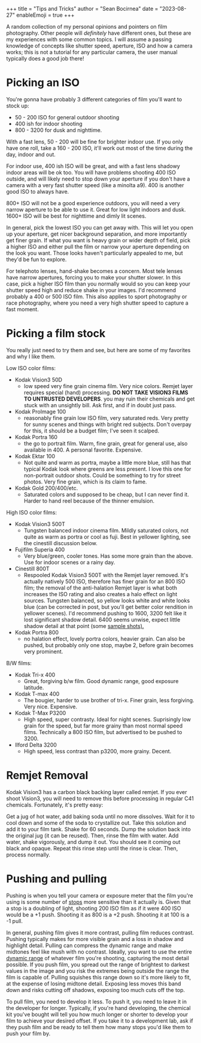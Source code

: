 +++
title = "Tips and Tricks"
author = "Sean Bocirnea"
date = "2023-08-27"
enableEmoji = true
+++

A random collection of my personal opinions and pointers on film photography. Other people will *definitely* have different ones, but these are my experiences with some common topics. I will assume a passing knowledge of concepts like shutter speed, aperture, ISO and how a camera works; this is not a tutorial for any particular camera, the user manual typically does a good job there!

# Picking an ISO

You're gonna have probably 3 different categories of film you'll want to stock up:
- 50 - 200 ISO for general outdoor shooting
- 400 ish for indoor shooting
- 800 - 3200 for dusk and nighttime. 

With a fast lens, 50 - 200 will be fine for brighter indoor use. If you only have one roll, take a 160 - 200 ISO, it'll work out most of the time during the day, indoor and out.

For indoor use, 400 ish ISO will be great, and with a fast lens shadowy indoor areas will be ok too. You will have problems shooting 400 ISO outside, and will likely need to stop down your aperture if you don't have a camera with a very fast shutter speed (like a minolta a9). 400 is another good ISO to always have. 

800+ ISO will not be a good experience outdoors, you will need a very narrow aperture to be able to use it. Great for low light indoors and dusk.
1600+ ISO will be best for nighttime and dimly lit scenes. 

In general, pick the lowest ISO you can get away with. This will let you open up your aperture, get nicer background separation, and more importantly get finer grain. 
If what you want is heavy grain or wider depth of field, pick a higher ISO and either pull the film or narrow your aperture depending on the look you want.
Those looks haven't particularly appealed to me, but they'd be fun to explore.

For telephoto lenses, hand-shake becomes a concern. Most tele lenses have narrow apertures, forcing you to make your shutter slower. In this case, pick a higher ISO film than you normally would so you can keep your shutter speed high and reduce shake in your images. I'd recommend probably a 400 or 500 ISO film.
This also applies to sport photography or race photography, where you need a very high shutter speed to capture a fast moment.

# Picking a film stock

You really just need to try them and see, but here are some of my favorites and why I like them.

Low ISO color films:
- Kodak Vision3 50D
  - low speed very fine grain cinema film. Very nice colors. Remjet layer requires special (hand) processing. **DO NOT TAKE VISION3 FILMS TO UNTRUSTED DEVELOPERS**. you may ruin their chemicals and get stuck with an unsightly bill. Ask first, and if in doubt just pass.
- Kodak ProImage 100
  - reasonably fine grain low ISO film, very saturated reds. Very pretty for sunny scenes and things with bright red subjects. Don't overpay for this, it should be a budget film; I've seen it scalped.
- Kodak Portra 160
  - the go to portrait film. Warm, fine grain, great for general use, also available in 400. A personal favorite. Expensive.
- Kodak Ektar 100
  - Not quite and warm as portra, maybe a little more blue, still has that typical Kodak look where greens are less present. I love this one for non-portrait outdoor shots. Could be something to try for street photos. Very fine grain, which is its claim to fame.
- Kodak Gold 200/400/etc.
  - Saturated colors and supposed to be cheap, but I can never find it. Harder to hand reel because of the thinner emulsion.

High ISO color films:
- Kodak Vision3 500T
  -  Tungsten balanced indoor cinema film. Mildly saturated colors, not quite as warm as portra or cool as fuji. Best in yellower lighting, see the cinestill discussion below.
- Fujifilm Superia 400
  - Very blue/green, cooler tones. Has some more grain than the above. Use for indoor scenes or a rainy day.
- Cinestill 800T 
  - Respooled Kodak Vision3 500T with the Remjet layer removed. It's actually natively 500 ISO, therefore has finer grain for an 800 ISO film; the removal of the anti-halation Remjet layer is what both increases the ISO rating and also creates a halo effect on light sources. Tungsten balanced, so yellow looks white and white looks blue (can be corrected in post, but you'll get better color rendition in yellower scenes). I'd recommend pushing to 1600, 3200 felt like it lost significant shadow detail. 6400 seems unwise, expect little shadow detail at that point (some [sample shots).](https://www.reddit.com/r/analog/comments/q3ood8/mamiya_rb67_cinestill_800t_pushed_to_6400/)
- Kodak Portra 800 
  - no halation effect, lovely portra colors, heavier grain. Can also be pushed, but probably only one stop, maybe 2, before grain becomes very prominent.

B/W films:
- Kodak Tri-x 400
  - Great, forgiving b/w film. Good dynamic range, good exposure latitude.
- Kodak T-max 400
  - The bougier, harder to use brother of tri-x. Finer grain, less forgiving. Very nice. Expensive.
- Kodak T-Max P3200
  - High speed, super contrasty. Ideal for night scenes. Suprisingly low grain for the speed, but far more grainy than most normal speed films. Technically a 800 ISO film, but advertised to be pushed to 3200.
- Ilford Delta 3200
  - High speed, less contrast than p3200, more grainy. Decent.

# Remjet Removal

Kodak Vision3 has a carbon black backing layer called remjet. If you ever shoot Vision3, you will need to remove this before processing in regular C41 chemicals. Fortunately, it's pretty easy:

Get a jug of hot water, add baking soda until no more dissolves. Wait for it to cool down and some of the soda to crystallize out. Take this solution and add it to your film tank. Shake for 60 seconds. Dump the solution back into the original jug (it can be reused). Then, rinse the film with water. Add water, shake vigorously, and dump it out. You should see it coming out black and opaque. Repeat this rinse step until the rinse is clear. Then, process normally.

# Pushing and pulling

Pushing is when you tell your camera or exposure meter that the film you're using is some number of [stops](https://en.wikipedia.org/wiki/Exposure_value) more sensitive than it actually is. Given that a stop is a doubling of light, shooting 200 ISO film as if it were 400 ISO would be a +1 push. Shooting it as 800 is a +2 push. Shooting it at 100 is a -1 pull.

In general, pushing film gives it more contrast, pulling film reduces contrast. Pushing typically makes for more visible grain and a loss in shadow and highlight detail. Pulling can compress the dynamic range and make midtones feel like mush with no contrast. Ideally, you want to use the entire [dynamic range](https://en.wikipedia.org/wiki/Dynamic_range#Photography) of whatever film you're shooting, capturing the most detail possible. If you push film, you spread out the range of brightest to darkest values in the image and you risk the extremes being outside the range the film is capable of. Pulling squishes this range down so it's more likely to fit, at the expense of losing midtone detail. Exposing less moves this band down and risks cutting off shadows, exposing too much cuts off the top.

To pull film, you need to develop it less. To push it, you need to leave it in the developer for longer. Typically, if you're hand developing, the chemical kit you've bought will tell you how much longer or shorter to develop your film to achieve your desired offset. If you take it to a development lab, ask if they push film and be ready to tell them how many stops you'd like them to push your film by.
